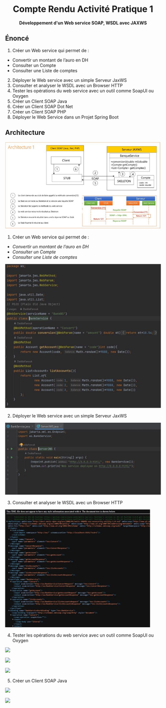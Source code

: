 # <div align="center"> Compte Rendu Activité Pratique 1 </div>

**<div align="center"> Développement d'un Web service SOAP, WSDL avec JAXWS </div>**

## Énoncé

1. Créer un Web service qui permet de : 
- Convertir un montant de l’auro en DH 
- Consulter un Compte 
- Consulter une Liste de comptes 
2. Déployer le Web service avec un simple Serveur JaxWS 
3. Consulter et analyser le WSDL avec un Browser HTTP
4. Tester les opérations du web service avec un outil comme SoapUI ou Oxygen
5. Créer un Client SOAP Java 
6. Créer un Client SOAP Dot Net
7. Créer un Client SOAP PHP 
8. Déployer le Web Service dans un Projet Spring Boot 

## Architecture 

![](images/Aspose.Words.f5b88f1a-3662-4465-a077-307b2e1cf30a.005.jpeg)

1. Créer un Web service qui permet de :
- *Convertir un montant de l’auro en DH* 
- *Consulter un Compte* 
- *Consulter une Liste de comptes* 

![](images/Aspose.Words.f5b88f1a-3662-4465-a077-307b2e1cf30a.006.jpeg)

2. Déployer le Web service avec un simple Serveur JaxWS 

![](images/Aspose.Words.f5b88f1a-3662-4465-a077-307b2e1cf30a.007.jpeg)

3. Consulter et analyser le WSDL avec un Browser HTTP 

![](images/Aspose.Words.f5b88f1a-3662-4465-a077-307b2e1cf30a.008.jpeg)

4. Tester les opérations du web service avec un outil comme SoapUI ou Oxygen

![](images/Aspose.Words.f5b88f1a-3662-4465-a077-307b2e1cf30a.009.png)

![](images/Aspose.Words.f5b88f1a-3662-4465-a077-307b2e1cf30a.010.png)

![](images/Aspose.Words.f5b88f1a-3662-4465-a077-307b2e1cf30a.011.png)

5. Créer un Client SOAP Java 

![](images/Aspose.Words.f5b88f1a-3662-4465-a077-307b2e1cf30a.012.png)

![](images/Aspose.Words.f5b88f1a-3662-4465-a077-307b2e1cf30a.013.png)


